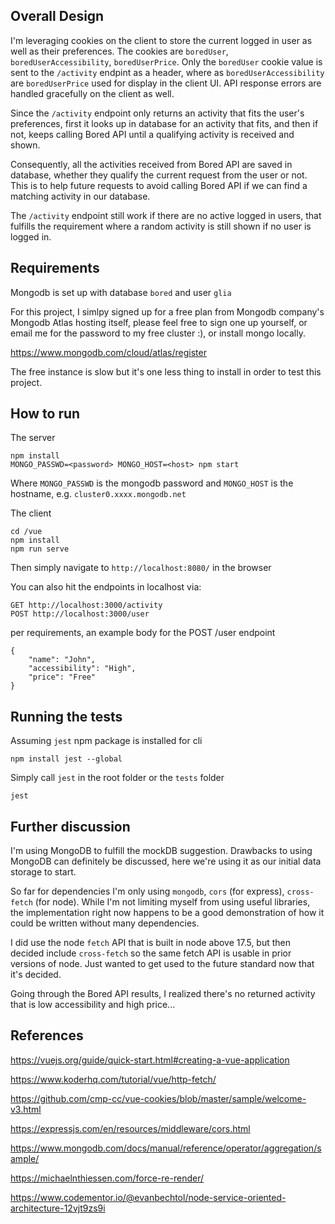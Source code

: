 ## Overall Design
I'm leveraging cookies on the client to store the current logged in user as well as their preferences.  The cookies are `boredUser`, `boredUserAccessibility`, `boredUserPrice`.  Only the `boredUser` cookie value is sent to the `/activity` endpint as a header, where as `boredUserAccessibility` are `boredUserPrice` used for display in the client UI.  API response errors are handled gracefully on the client as well.

Since the `/activity` endpoint only returns an activity that fits the user's preferences, first it looks up in database for an activity that fits, and then if not, keeps calling Bored API until a qualifying activity is received and shown.

Consequently, all the activities received from Bored API are saved in database, whether they qualify the current request from the user or not.  This is to help future requests to avoid calling Bored API if we can find a matching activity in our database.

The `/activity` endpoint still work if there are no active logged in users, that fulfills the requirement where a random activity is still shown if no user is logged in.


## Requirements
Mongodb is set up with database `bored` and user `glia`

For this project, I simlpy signed up for a free plan from Mongodb company's Mongodb Atlas hosting itself, please feel free to sign one up yourself, or email me for the password to my free cluster :), or install mongo locally.

https://www.mongodb.com/cloud/atlas/register

The free instance is slow but it's one less thing to install in order to test this project.



## How to run

The server

```
npm install
MONGO_PASSWD=<password> MONGO_HOST=<host> npm start
```
Where `MONGO_PASSWD` is the mongodb password and `MONGO_HOST` is the hostname, e.g. `cluster0.xxxx.mongodb.net`


The client

```
cd /vue
npm install
npm run serve
```

Then simply navigate to `http://localhost:8080/` in the browser


You can also hit the endpoints in localhost via:

```
GET http://localhost:3000/activity
POST http://localhost:3000/user
```

per requirements, an example body for the POST /user endpoint

```
{
	"name": "John",
	"accessibility": "High",
	"price": "Free"
}
```


## Running the tests

Assuming `jest` npm package is installed for cli

```
npm install jest --global
```  

Simply call `jest` in the root folder or the `tests` folder

```
jest
```


## Further discussion

I'm using MongoDB to fulfill the mockDB suggestion.  Drawbacks to using MongoDB can definitely be discussed, here we're using it as our initial data storage to start.

So far for dependencies I'm only using `mongodb`, `cors` (for express), `cross-fetch` (for node). While I'm not limiting myself from using useful libraries, the implementation right now happens to be a good demonstration of how it could be written without many dependencies.

I did use the node `fetch` API that is built in node above 17.5, but then decided include `cross-fetch` so the same fetch API is usable in prior versions of node. Just wanted to get used to the future standard now that it's decided.


Going through the Bored API results, I realized there's no returned activity that is low accessibility and high price...


## References

https://vuejs.org/guide/quick-start.html#creating-a-vue-application

https://www.koderhq.com/tutorial/vue/http-fetch/

https://github.com/cmp-cc/vue-cookies/blob/master/sample/welcome-v3.html

https://expressjs.com/en/resources/middleware/cors.html

https://www.mongodb.com/docs/manual/reference/operator/aggregation/sample/

https://michaelnthiessen.com/force-re-render/

https://www.codementor.io/@evanbechtol/node-service-oriented-architecture-12vjt9zs9i
